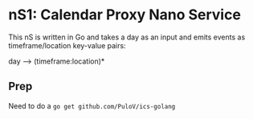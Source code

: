 # nS1: Calendar Proxy Nano Service

This nS is written in Go and takes a day as an input and emits events as timeframe/location key-value pairs:

  day --> (timeframe:location)*
  

## Prep

Need to do a `go get github.com/PuloV/ics-golang`
